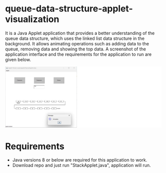 # queue-data-structure-applet-visualization
It is a Java Applet application that provides a better understanding of the queue data structure, which uses the linked list data structure in the background. It allows animating operations such as adding data to the queue, removing data and showing the top data. A screenshot of the application interface and the requirements for the application to run are given below.

![alt](https://github.com/MuhammedGzel/queue-data-structure-applet-visualization/blob/main/enQueueScreenshot.png)

# Requirements
- Java versions 8 or below are required for this application to work.
- Download repo and just run "StackApplet.java", application will run. 
